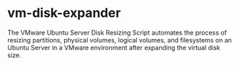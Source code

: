 # vm-disk-expander
The VMware Ubuntu Server Disk Resizing Script automates the process of resizing partitions, physical volumes, logical volumes, and filesystems on an Ubuntu Server in a VMware environment after expanding the virtual disk size.
